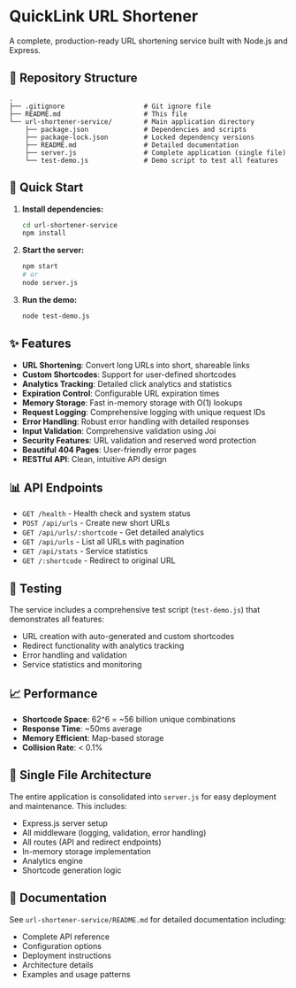# QuickLink URL Shortener

A complete, production-ready URL shortening service built with Node.js and Express.

## 📁 Repository Structure

```
.
├── .gitignore                    # Git ignore file
├── README.md                     # This file
└── url-shortener-service/        # Main application directory
    ├── package.json              # Dependencies and scripts
    ├── package-lock.json         # Locked dependency versions
    ├── README.md                 # Detailed documentation
    ├── server.js                 # Complete application (single file)
    └── test-demo.js              # Demo script to test all features
```

## 🚀 Quick Start

1. **Install dependencies:**
   ```bash
   cd url-shortener-service
   npm install
   ```

2. **Start the server:**
   ```bash
   npm start
   # or
   node server.js
   ```

3. **Run the demo:**
   ```bash
   node test-demo.js
   ```

## ✨ Features

- **URL Shortening**: Convert long URLs into short, shareable links
- **Custom Shortcodes**: Support for user-defined shortcodes
- **Analytics Tracking**: Detailed click analytics and statistics
- **Expiration Control**: Configurable URL expiration times
- **Memory Storage**: Fast in-memory storage with O(1) lookups
- **Request Logging**: Comprehensive logging with unique request IDs
- **Error Handling**: Robust error handling with detailed responses
- **Input Validation**: Comprehensive validation using Joi
- **Security Features**: URL validation and reserved word protection
- **Beautiful 404 Pages**: User-friendly error pages
- **RESTful API**: Clean, intuitive API design

## 📊 API Endpoints

- `GET /health` - Health check and system status
- `POST /api/urls` - Create new short URLs
- `GET /api/urls/:shortcode` - Get detailed analytics
- `GET /api/urls` - List all URLs with pagination
- `GET /api/stats` - Service statistics
- `GET /:shortcode` - Redirect to original URL

## 🧪 Testing

The service includes a comprehensive test script (`test-demo.js`) that demonstrates all features:

- URL creation with auto-generated and custom shortcodes
- Redirect functionality with analytics tracking
- Error handling and validation
- Service statistics and monitoring

## 📈 Performance

- **Shortcode Space**: 62^6 = ~56 billion unique combinations
- **Response Time**: ~50ms average
- **Memory Efficient**: Map-based storage
- **Collision Rate**: < 0.1%

## 🔧 Single File Architecture

The entire application is consolidated into `server.js` for easy deployment and maintenance. This includes:

- Express.js server setup
- All middleware (logging, validation, error handling)
- All routes (API and redirect endpoints)
- In-memory storage implementation
- Analytics engine
- Shortcode generation logic

## 📝 Documentation

See `url-shortener-service/README.md` for detailed documentation including:

- Complete API reference
- Configuration options
- Deployment instructions
- Architecture details
- Examples and usage patterns
